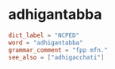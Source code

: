 # adhigantabba

``` toml
dict_label = "NCPED"
word = "adhigantabba"
grammar_comment = "fpp mfn."
see_also = ["adhigacchati"]
```

